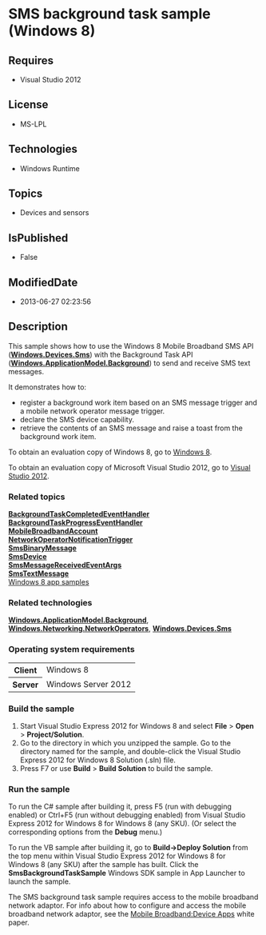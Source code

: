 # SMS background task sample (Windows 8)
## Requires
* Visual Studio 2012
## License
* MS-LPL
## Technologies
* Windows Runtime
## Topics
* Devices and sensors
## IsPublished
* False
## ModifiedDate
* 2013-06-27 02:23:56
## Description

<div id="mainSection">
<p>This sample shows how to use the Windows&nbsp;8 Mobile Broadband SMS API (<a href="http://msdn.microsoft.com/library/windows/apps/br206567"><b>Windows.Devices.Sms</b></a>) with the Background Task API (<a href="http://msdn.microsoft.com/library/windows/apps/br224847"><b>Windows.ApplicationModel.Background</b></a>)
 to send and receive SMS text messages. </p>
<p>It demonstrates how to: </p>
<ul>
<li>register a background work item based on an SMS message trigger and a mobile network operator message trigger.
</li><li>declare the SMS device capability. </li><li>retrieve the contents of an SMS message and raise a toast from the background work item.
</li></ul>
<p></p>
<p>To obtain an evaluation copy of Windows&nbsp;8, go to <a href="http://go.microsoft.com/fwlink/p/?linkid=241655">
Windows&nbsp;8</a>.</p>
<p>To obtain an evaluation copy of Microsoft Visual Studio&nbsp;2012, go to <a href="http://go.microsoft.com/fwlink/p/?linkid=241656">
Visual Studio&nbsp;2012</a>.</p>
<h3><a id="related_topics"></a>Related topics</h3>
<dl><dt><a href="http://msdn.microsoft.com/library/windows/apps/br224781"><b>BackgroundTaskCompletedEventHandler</b></a>
</dt><dt><a href="http://msdn.microsoft.com/library/windows/apps/br224785"><b>BackgroundTaskProgressEventHandler</b></a>
</dt><dt><a href="http://msdn.microsoft.com/library/windows/apps/br207353"><b>MobileBroadbandAccount</b></a>
</dt><dt><a href="http://msdn.microsoft.com/library/windows/apps/br224831"><b>NetworkOperatorNotificationTrigger</b></a>
</dt><dt><a href="http://msdn.microsoft.com/library/windows/apps/br206502"><b>SmsBinaryMessage</b></a>
</dt><dt><a href="http://msdn.microsoft.com/library/windows/apps/br206511"><b>SmsDevice</b></a>
</dt><dt><a href="http://msdn.microsoft.com/library/windows/apps/br206539"><b>SmsMessageReceivedEventArgs</b></a>
</dt><dt><a href="http://msdn.microsoft.com/library/windows/apps/br206550"><b>SmsTextMessage</b></a>
</dt><dt><a href="http://go.microsoft.com/fwlink/p/?LinkID=227694">Windows 8 app samples</a>
</dt></dl>
<h3>Related technologies</h3>
<a href="http://msdn.microsoft.com/library/windows/apps/br224847"><b>Windows.ApplicationModel.Background</b></a>,
<a href="http://msdn.microsoft.com/library/windows/apps/br241148"><b>Windows.Networking.NetworkOperators</b></a>,
<a href="http://msdn.microsoft.com/library/windows/apps/br206567"><b>Windows.Devices.Sms</b></a>
<h3>Operating system requirements</h3>
<table>
<tbody>
<tr>
<th>Client</th>
<td><dt>Windows&nbsp;8 </dt></td>
</tr>
<tr>
<th>Server</th>
<td><dt>Windows Server&nbsp;2012 </dt></td>
</tr>
</tbody>
</table>
<h3>Build the sample</h3>
<ol>
<li>Start Visual Studio Express&nbsp;2012 for Windows&nbsp;8 and select <b>File</b> &gt; <b>
Open</b> &gt; <b>Project/Solution</b>. </li><li>Go to the directory in which you unzipped the sample. Go to the directory named for the sample, and double-click the Visual Studio Express&nbsp;2012 for Windows&nbsp;8 Solution (.sln) file.
</li><li>Press F7 or use <b>Build</b> &gt; <b>Build Solution</b> to build the sample. </li></ol>
<h3>Run the sample</h3>
<p>To run the C# sample after building it, press F5 (run with debugging enabled) or Ctrl&#43;F5 (run without debugging enabled) from Visual Studio Express&nbsp;2012 for Windows&nbsp;8 for Windows&nbsp;8 (any SKU). (Or select the corresponding options from the
<b>Debug</b> menu.)</p>
<p>To run the VB sample after building it, go to <b>Build-&gt;Deploy Solution</b> from the top menu within Visual Studio Express&nbsp;2012 for Windows&nbsp;8 for Windows&nbsp;8 (any SKU) after the sample has built. Click the
<b>SmsBackgroundTaskSample</b> Windows SDK sample in App Launcher to launch the sample.</p>
<p>The SMS background task sample requires access to the mobile broadband network adaptor. For info about how to configure and access the mobile broadband network adaptor, see the
<a href="http://msdn.microsoft.com/en-us/library/windows/hardware/hh852368.aspx">
Mobile Broadband:Device Apps</a> white paper.</p>
</div>
